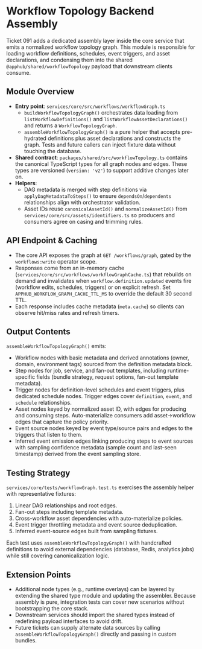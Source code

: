 # Workflow Topology Backend Assembly

Ticket 091 adds a dedicated assembly layer inside the core service that emits a normalized workflow topology graph.
This module is responsible for loading workflow definitions, schedules, event triggers, and asset declarations, and
condensing them into the shared `@apphub/shared/workflowTopology` payload that downstream clients consume.

## Module Overview
- **Entry point**: `services/core/src/workflows/workflowGraph.ts`
  - `buildWorkflowTopologyGraph()` orchestrates data loading from `listWorkflowDefinitions()` and
    `listWorkflowAssetDeclarations()` and returns a `WorkflowTopologyGraph`.
  - `assembleWorkflowTopologyGraph()` is a pure helper that accepts pre-hydrated definitions plus asset declarations and
    constructs the graph. Tests and future callers can inject fixture data without touching the database.
- **Shared contract**: `packages/shared/src/workflowTopology.ts` contains the canonical TypeScript types for all graph
  nodes and edges. These types are versioned (`version: 'v2'`) to support additive changes later on.
- **Helpers**:
  - DAG metadata is merged with step definitions via `applyDagMetadataToSteps()` to ensure `dependsOn`/`dependents`
    relationships align with orchestrator validation.
  - Asset IDs reuse `canonicalAssetId()` and `normalizeAssetId()` from `services/core/src/assets/identifiers.ts` so
    producers and consumers agree on casing and trimming rules.

## API Endpoint & Caching
- The core API exposes the graph at `GET /workflows/graph`, gated by the `workflows:write` operator scope.
- Responses come from an in-memory cache (`services/core/src/workflows/workflowGraphCache.ts`) that rebuilds on
  demand and invalidates when `workflow.definition.updated` events fire (workflow edits, schedules, triggers) or on
  explicit refresh. Set `APPHUB_WORKFLOW_GRAPH_CACHE_TTL_MS` to override the default 30 second TTL.
- Each response includes cache metadata (`meta.cache`) so clients can observe hit/miss rates and refresh timers.

## Output Contents
`assembleWorkflowTopologyGraph()` emits:
- Workflow nodes with basic metadata and derived annotations (owner, domain, environment tags) sourced from the
  definition metadata block.
- Step nodes for job, service, and fan-out templates, including runtime-specific fields (bundle strategy, request
  options, fan-out template metadata).
- Trigger nodes for definition-level schedules and event triggers, plus dedicated schedule nodes. Trigger edges cover
  `definition`, `event`, and `schedule` relationships.
- Asset nodes keyed by normalized asset ID, with edges for producing and consuming steps. Auto-materialize consumers add
  asset→workflow edges that capture the policy priority.
- Event source nodes keyed by event type/source pairs and edges to the triggers that listen to them.
- Inferred event emission edges linking producing steps to event sources with sampling confidence metadata (sample count
  and last-seen timestamp) derived from the event sampling store.

## Testing Strategy
`services/core/tests/workflowGraph.test.ts` exercises the assembly helper with representative fixtures:
1. Linear DAG relationships and root edges.
2. Fan-out steps including template metadata.
3. Cross-workflow asset dependencies with auto-materialize policies.
4. Event trigger throttling metadata and event source deduplication.
5. Inferred event-source edges built from sampling fixtures.

Each test uses `assembleWorkflowTopologyGraph()` with handcrafted definitions to avoid external dependencies (database,
Redis, analytics jobs) while still covering canonicalization logic.

## Extension Points
- Additional node types (e.g., runtime overlays) can be layered by extending the shared type module and updating the
  assembler. Because assembly is pure, integration tests can cover new scenarios without bootstrapping the core
  stack.
- Downstream services should import the shared types instead of redefining payload interfaces to avoid drift.
- Future tickets can supply alternate data sources by calling `assembleWorkflowTopologyGraph()` directly and passing in
  custom bundles.

